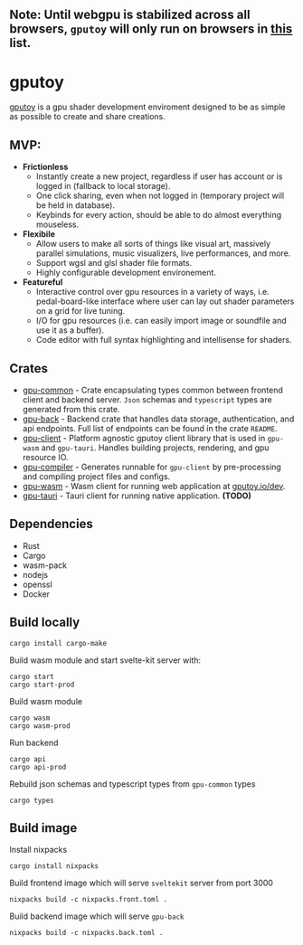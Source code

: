 
## **Note**: Until webgpu is stabilized across all browsers, `gputoy` will only run on browsers in [this](https://caniuse.com/webgpu) list.
# **gputoy**

[gputoy](https://gputoy.io) is a gpu shader development enviroment designed to be as simple as possible to create and share creations. 


## MVP:

 * **Frictionless**
    * Instantly create a new project, regardless if user has account or is logged in (fallback to local storage). 
    * One click sharing, even when not logged in (temporary project will be held in database).
    * Keybinds for every action, should be able to do almost everything mouseless.
  * **Flexibile**
    * Allow users to make all sorts of things like visual art, massively parallel simulations, music visualizers, live performances, and more.
    * Support wgsl and glsl shader file formats.
    * Highly configurable development environement.
  * **Featureful**
    * Interactive control over gpu resources in a variety of ways, i.e. pedal-board-like interface where user can lay out shader parameters on a grid for live tuning. 
    * I/O for gpu resources (i.e. can easily import image or soundfile and use it as a buffer). 
    * Code editor with full syntax highlighting and intellisense for shaders.

## Crates

  * [gpu-common](gpu-common) - Crate encapsulating types common between frontend client and backend server. `Json` schemas and `typescript` types are generated from this crate.
  * [gpu-back](gpu-back) - Backend crate that handles data storage, authentication, and api endpoints. Full list of endpoints can be found in the crate `README`.
  * [gpu-client](gpu-client) - Platform agnostic gputoy client library that is used in `gpu-wasm` and `gpu-tauri`. Handles building projects, rendering, and gpu resource IO.
  * [gpu-compiler](gpu-compiler) - Generates runnable for `gpu-client` by pre-processing and compiling project files and configs.
  * [gpu-wasm](gpu-wasm) - Wasm client for running web application at [gputoy.io/dev](https://gputoy.io/dev).
  * [gpu-tauri](gpu-tauri) - Tauri client for running native application. **(TODO)**

## Dependencies

  * Rust
  * Cargo
  * wasm-pack 
  * nodejs
  * openssl
  * Docker

## Build locally

```console
cargo install cargo-make
```
Build wasm module and start svelte-kit server with:
```console
cargo start
cargo start-prod
```
Build wasm module
```console
cargo wasm
cargo wasm-prod
```
Run backend
```console
cargo api
cargo api-prod
```

Rebuild json schemas and typescript types from `gpu-common` types
```console
cargo types
```

## Build image

Install nixpacks
 ```console
cargo install nixpacks
 ```

Build frontend image which will serve `sveltekit` server from port 3000
```console
nixpacks build -c nixpacks.front.toml .
````

Build backend image which will serve `gpu-back`
```console
nixpacks build -c nixpacks.back.toml .
```





